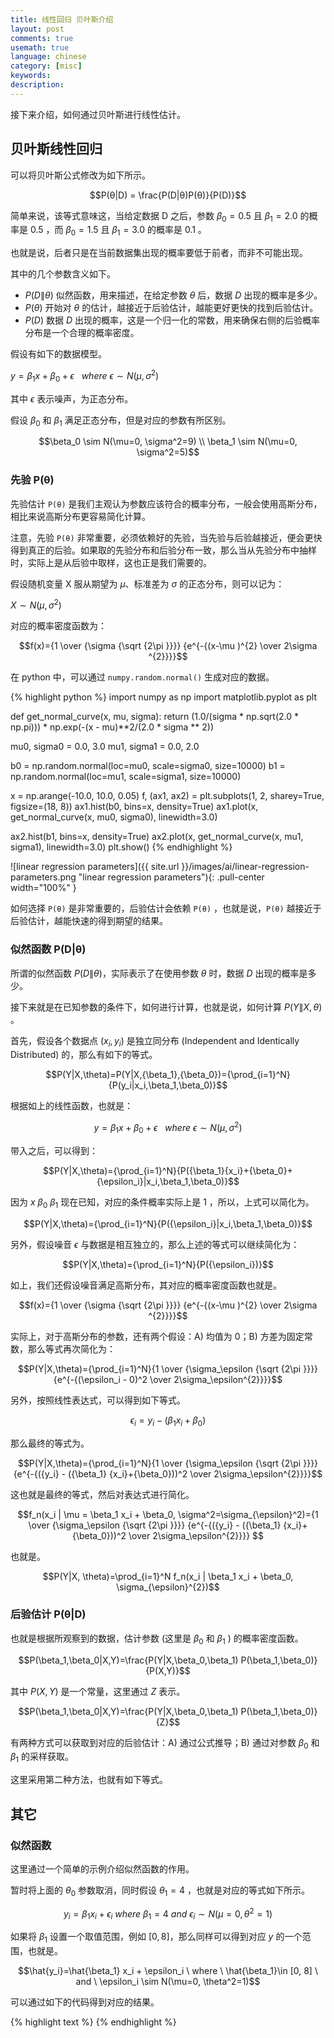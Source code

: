 ```yaml
---
title: 线性回归 贝叶斯介绍
layout: post
comments: true
usemath: true
language: chinese
category: [misc]
keywords:
description:
---
```


<!-- more -->

接下来介绍，如何通过贝叶斯进行线性估计。

## 贝叶斯线性回归

可以将贝叶斯公式修改为如下所示。

$$P(θ|D) = \frac{P(D|θ)P(θ)}{P(D)}$$

简单来说，该等式意味这，当给定数据 D 之后，参数 $\beta_0=0.5$ 且 $\beta_1=2.0$ 的概率是 0.5 ，而 $\beta_0=1.5$ 且 $\beta_1=3.0$ 的概率是 0.1 。

也就是说，后者只是在当前数据集出现的概率要低于前者，而非不可能出现。

其中的几个参数含义如下。

* $P(D\|θ)$ 似然函数，用来描述，在给定参数 $\theta$ 后，数据 $D$ 出现的概率是多少。
* $P(θ)$ 开始对 $\theta$ 的估计，越接近于后验估计，越能更好更快的找到后验估计。
* $P(D)$ 数据 $D$ 出现的概率，这是一个归一化的常数，用来确保右侧的后验概率分布是一个合理的概率密度。

假设有如下的数据模型。

$y={\beta_1}x+{\beta_0}+{\epsilon}\ \ \ where\  {\epsilon} {\sim} N(\mu, \sigma^2)$

其中 $\epsilon$ 表示噪声，为正态分布。

假设 $\beta_0$ 和 $\beta_1$ 满足正态分布，但是对应的参数有所区别。

$$\beta_0 \sim N(\mu=0, \sigma^2=9) \\ \beta_1 \sim N(\mu=0, \sigma^2=5)$$

### 先验 P(θ)

先验估计 `P(θ)` 是我们主观认为参数应该符合的概率分布，一般会使用高斯分布，相比来说高斯分布更容易简化计算。

注意，先验 `P(θ)` 非常重要，必须依赖好的先验，当先验与后验越接近，便会更快得到真正的后验。如果取的先验分布和后验分布一致，那么当从先验分布中抽样时，实际上是从后验中取样，这也正是我们需要的。

假设随机变量 X 服从期望为 $\mu$、标准差为 $\sigma$ 的正态分布，则可以记为：

$X \sim N(\mu ,\sigma ^{2})$

对应的概率密度函数为：

$$f(x)={1 \over {\sigma {\sqrt {2\pi }}}} {e^{-{(x-\mu )^{2} \over 2\sigma ^{2}}}}$$

在 python 中，可以通过 `numpy.random.normal()` 生成对应的数据。

{% highlight python %}
import numpy as np
import matplotlib.pyplot as plt

def get_normal_curve(x, mu, sigma):
    return (1.0/(sigma * np.sqrt(2.0 * np.pi))) * np.exp(-(x - mu)**2/(2.0 * sigma ** 2))

mu0, sigma0 = 0.0, 3.0
mu1, sigma1 = 0.0, 2.0

b0 = np.random.normal(loc=mu0, scale=sigma0, size=10000)
b1 = np.random.normal(loc=mu1, scale=sigma1, size=10000)

x = np.arange(-10.0, 10.0, 0.05)
f, (ax1, ax2) = plt.subplots(1, 2, sharey=True, figsize=(18, 8))
ax1.hist(b0, bins=x, density=True)
ax1.plot(x, get_normal_curve(x, mu0, sigma0), linewidth=3.0)

ax2.hist(b1, bins=x, density=True)
ax2.plot(x, get_normal_curve(x, mu1, sigma1), linewidth=3.0)
plt.show()
{% endhighlight %}

![linear regression parameters]({{ site.url }}/images/ai/linear-regression-parameters.png "linear regression parameters"){: .pull-center width="100%" }

如何选择 `P(θ)` 是非常重要的，后验估计会依赖 `P(θ)` ，也就是说，`P(θ)` 越接近于后验估计，越能快速的得到期望的结果。

### 似然函数 P(D|θ)

所谓的似然函数 $P(D\|\theta)$，实际表示了在使用参数 $\theta$ 时，数据 $D$ 出现的概率是多少。

接下来就是在已知参数的条件下，如何进行计算，也就是说，如何计算 $P(Y\|X,\theta)$ 。

首先，假设各个数据点 $(x_i,y_i)$ 是独立同分布 (Independent and Identically Distributed) 的，那么有如下的等式。

$$P(Y|X,\theta)=P(Y|X,{\beta_1},{\beta_0})={\prod_{i=1}^N}{P(y_i|x_i,\beta_1,\beta_0)}$$

根据如上的线性函数，也就是：

$$y={\beta_1}x+{\beta_0}+{\epsilon}\ \ \ where\  {\epsilon} {\sim} N(\mu, \sigma^2)$$

带入之后，可以得到：

$$P(Y|X,\theta)={\prod_{i=1}^N}{P({\beta_1}{x_i}+{\beta_0}+{\epsilon_i}|x_i,\beta_1,\beta_0)}$$

因为 $x$ $\beta_0$ $\beta_1$ 现在已知，对应的条件概率实际上是 1 ，所以，上式可以简化为。

$$P(Y|X,\theta)={\prod_{i=1}^N}{P({\epsilon_i}|x_i,\beta_1,\beta_0)}$$

另外，假设噪音 $\epsilon$ 与数据是相互独立的，那么上述的等式可以继续简化为：

$$P(Y|X,\theta)={\prod_{i=1}^N}{P({\epsilon_i})}$$

如上，我们还假设噪音满足高斯分布，其对应的概率密度函数也就是。

$$f(x)={1 \over {\sigma {\sqrt {2\pi }}}} {e^{-{(x-\mu )^{2} \over 2\sigma ^{2}}}}$$

实际上，对于高斯分布的参数，还有两个假设：A) 均值为 0；B) 方差为固定常数，那么等式再次简化为：

$$P(Y|X,\theta)={\prod_{i=1}^N}{1 \over {\sigma_\epsilon {\sqrt {2\pi }}}} {e^{-{(\epsilon_i - 0)^2 \over 2\sigma_\epsilon^{2}}}}$$

另外，按照线性表达式，可以得到如下等式。

$${\epsilon_i}={y_i} - ({\beta_1} {x_i}+{\beta_0})$$

那么最终的等式为。

$$P(Y|X,\theta)={\prod_{i=1}^N}{1 \over {\sigma_\epsilon {\sqrt {2\pi }}}} {e^{-{({y_i} - ({\beta_1} {x_i}+{\beta_0}))^2 \over 2\sigma_\epsilon^{2}}}}$$

这也就是最终的等式，然后对表达式进行简化。

$$f_n(x_i | \mu = \beta_1 x_i + \beta_0, \sigma^2=\sigma_{\epsilon}^2)={1 \over {\sigma_\epsilon {\sqrt {2\pi }}}} {e^{-{({y_i} - ({\beta_1} {x_i}+{\beta_0}))^2 \over 2\sigma_\epsilon^{2}}}} $$

也就是。

$$P(Y|X, \theta)=\prod_{i=1}^N f_n(x_i | \beta_1 x_i + \beta_0, \sigma_{\epsilon}^{2})$$


### 后验估计 P(θ|D)

也就是根据所观察到的数据，估计参数 (这里是 $\beta_0$ 和 $\beta_1$ ) 的概率密度函数。

$$P(\beta_1,\beta_0|X,Y)=\frac{P(Y|X,\beta_0,\beta_1) P(\beta_1,\beta_0)}{P(X,Y)}$$

其中 $P(X,Y)$ 是一个常量，这里通过 $Z$ 表示。

$$P(\beta_1,\beta_0|X,Y)=\frac{P(Y|X,\beta_0,\beta_1) P(\beta_1,\beta_0)}{Z}$$

有两种方式可以获取到对应的后验估计：A) 通过公式推导；B) 通过对参数 $\beta_0$ 和 $\beta_1$ 的采样获取。

这里采用第二种方法，也就有如下等式。




## 其它

### 似然函数

这里通过一个简单的示例介绍似然函数的作用。

暂时将上面的 $\theta_0$ 参数取消，同时假设 $\theta_1=4$ ，也就是对应的等式如下所示。

$$y_i=\beta_1 x_i + \epsilon_i \ where \ \beta_1=4 \ and \ \epsilon_i \sim N(\mu=0, \theta^2=1)$$

如果将 $\beta_1$ 设置一个取值范围，例如 $[0, 8]$，那么同样可以得到对应 $y$ 的一个范围，也就是。

$$\hat{y_i}=\hat{\beta_1} x_i + \epsilon_i \ where \ \hat{\beta_1}\in [0, 8] \ and \ \epsilon_i \sim N(\mu=0, \theta^2=1)$$

可以通过如下的代码得到对应的结果。



{% highlight text %}
{% endhighlight %}
